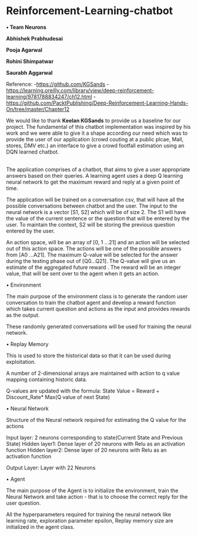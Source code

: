 # Reinforcement-Learning-chatbot

<b>• Team Neurons

Abhishek Prabhudesai 

Pooja Agarwal 

Rohini Shimpatwar

Saurabh Aggarwal</b>


Reference:
-https://github.com/KGSands
-https://learning.oreilly.com/library/view/deep-reinforcement-learning/9781788834247/ch12.html
-https://github.com/PacktPublishing/Deep-Reinforcement-Learning-Hands-On/tree/master/Chapter12

We would like to thank <b>Keelan KGSands</b> to provide us a baseline for our project. The fundamental of this chatbot implementation was inspired by his work and we were able to give it a shape according our need which was to provide the user of our application (crowd couting at a public plcae, Mall, stores, DMV etc.) an interface to give a crowd footfall estimation  using an DQN learned chatbot.
</br>
</br>


The application comprises of a chatbot, that aims to give a user appropriate answers based on their queries. A learning agent uses a deep Q learning neural network to get the maximum reward and reply at a given point of time. 

The application will be trained on a conversation csv, that will have all the possible conversations between chatbot and the user. The input to the neural network is a vector [S1, S2] which will be of size 2. The S1 will have the value of the current sentence or the question that will be entered by the user. To maintain the context, S2 will be storing the previous question entered by the user. 

An action space, will be an array of [0, 1 ...21] and an action will be selected out of this action space. The actions will be one of the possible answers from [A0 ...A21]. The maximum Q-value will be selected for the answer during the testing phase out of [Q0…Q21]. The Q-value will give us an estimate of the aggregated future reward . The reward will be an integer value, that will be sent over to the agent when it gets an action. 

• Environment

The main purpose of the environment class is to generate the random user conversation to train the chatbot agent and develop a reward function which takes current question and actions as the input and provides rewards as the output.

These randomly generated conversations will be used for training the neural network.

• Replay Memory

This is used to store the historical data so that it can be used during exploitation. 

A number of 2-dimensional arrays are maintained with action to q value mapping containing historic data.

Q-values are updated with the formula:
State Value = Reward + Discount_Rate* Max(Q value of next State)

• Neural Network

Structure of the Neural network required for estimating the Q value for the actions 

Input layer: 2 neurons corresponding to state(Current State and Previous State)
Hidden layer1: Dense layer of 20 neurons with Relu as an activation function 
Hidden layer2: Dense layer of 20 neurons with Relu as an activation function

Output Layer: Layer with 22 Neurons

• Agent

The main purpose of the Agent is to initialize the environment, train the Neural Network and take action - that is to choose the correct reply for the user question. 

All the hyperparameters required for training the neural network like learning rate, exploration parameter epsilon, Replay memory size are initialized in the agent class.




